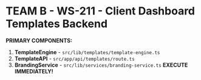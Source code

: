 # TEAM B - WS-211 - Client Dashboard Templates Backend
**PRIMARY COMPONENTS:**
1. **TemplateEngine** - `src/lib/templates/template-engine.ts`
2. **TemplateAPI** - `src/app/api/templates/route.ts`
3. **BrandingService** - `src/lib/services/branding-service.ts`
**EXECUTE IMMEDIATELY!**